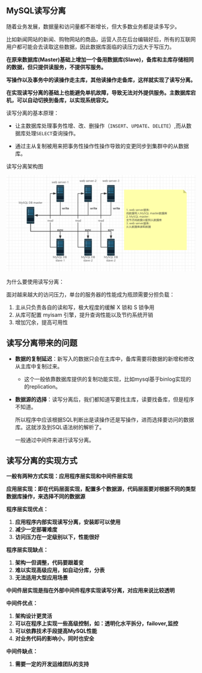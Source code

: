 ## MySQL读写分离



随着业务发展，数据量和访问量都不断增长，但大多数业务都是读多写少。

比如新闻网站的新闻、购物网站的商品，运营人员在后台编辑好后，所有的互联网用户都可能会去读取这些数据，因此数据库面临的读压力远大于写压力。



**在原来数据库(Master)基础上增加一个备用数据库(Slave)，备库和主库存储相同的数据，但只提供读服务，不提供写服务。**

**写操作以及事务中的读操作走主库，其他读操作走备库，这样就实现了读写分离。**

**在实现读写分离的基础上也能避免单机故障，导致无法对外提供服务。主数据库宕机，可以自动切换到备库，以实现系统容灾。**



读写分离的基本原理：



- 让主数据库处理事务性增、改、删操作（`INSERT`、`UPDATE`、`DELETE`）,而从数据库处理`SELECT`查询操作。

- 通过主从复制被用来把事务性操作性操作导致的变更同步到集群中的从数据库。





读写分离架构图



![img](assets/1740081-20200312140524190-1558462157.png)



为什么要使用读写分离：



面对越来越大的访问压力，单台的服务器的性能成为瓶颈需要分担负载：

1. 主从只负责各自的读和写，极大程度的缓解 X 锁和 S 锁争用
2. 从库可配置 myisam 引擎，提升查询性能以及节约系统开销
3. 增加冗余，提高可用性





## 读写分离带来的问题



- **数据的复制延迟**：新写入的数据只会在主库中，备库需要将数据的新增和修改从主库中复制过来。

  - 这个一般依靠数据库提供的复制功能实现，比如mysql基于binlog实现的的replication。

- **数据源的选择**：读写分离后，我们都知道写要找主库，读要找备库，但是程序不知道。

  所以程序中应该根据SQL判断出是读操作还是写操作，进而选择要访问的数据库。这就涉及到SQL语法树的解析了。

  一般通过中间件来进行读写分离。

## 读写分离的实现方式







**一般有两种方式实现：应用程序层实现和中间件层实现**

**应用层实现：即在代码层面实现，配置多个数据源，代码层面要对根据不同的类型数据库操作，来选择不同的数据源**



**程序层实现优点：**

1. **应用程序内部实现读写分离，安装即可以使用**
2. **减少一定部署难度**
3. **访问压力在一定级别以下，性能很好**

**程序层实现缺点：**

1. **架构一但调整，代码要跟着变**
2. **难以实现高级应用，如自动分库，分表**
3. **无法适用大型应用场景**



**中间件层实现是指在外部中间件程序实现读写分离，对应用来说比较透明**

**中间件优点：**

1. **架构设计更灵活**
2. **可以在程序上实现一些高级控制，如：透明化水平拆分，failover,监控**
3. **可以依靠技术手段提高MySQL性能**
4. **对业务代码的影响小，同时也安全**

**中间件缺点：**

1. **需要一定的开发运维团队的支持**

